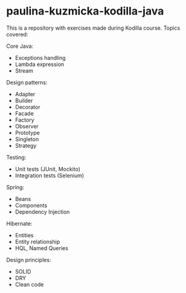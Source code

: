 # paulina-kuzmicka-kodilla-java

This is a repository with exercises made during Kodilla course.
Topics covered:

Core Java:
- Exceptions handling
- Lambda expression
- Stream

Design patterns:
- Adapter
- Builder
- Decorator
- Facade
- Factory
- Observer
- Prototype
- Singleton
- Strategy

Testing:
- Unit tests (JUnit, Mockito)
- Integration tests (Selenium)

Spring:
- Beans
- Components
- Dependency Injection

Hibernate:
- Entities
- Entity relationship
- HQL, Named Queries

Design principles:
- SOLID
- DRY
- Clean code
